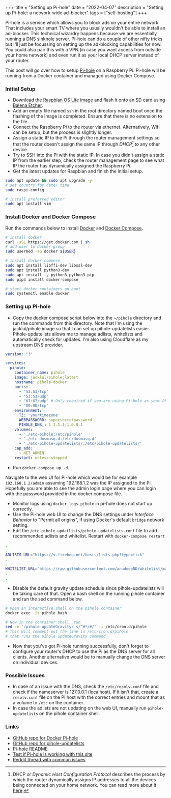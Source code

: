 +++
title = "Setting up Pi-hole"
date = "2022-04-07"
description = "Setting up Pi-hole: a network-wide ad-blocker"
tags = ["self-hosting"]
+++

Pi-hole is a service which allows you to block ads on your entire network. That includes your smart TV where you usually wouldn't be able to install an ad-blocker. This technical wizardry happens because we are essentially running a [DNS sinkhole server](https://en.wikipedia.org/wiki/DNS_sinkhole). Pi-hole can do a couple of other nifty tricks but I'll just be focussing on setting up the ad-blocking capabilities for now. You could also pair this with a VPN (in case you want access from outside your home network) and even run it as your local DHCP server instead of your router.

This post will go over how to setup [Pi-hole](https://pi-hole.net/) on a Raspberry Pi. Pi-hole will be running from a Docker container and managed using Docker Compose.

### Initial Setup
-  Download the [Raspbian OS Lite image](https://www.raspberrypi.com/software/operating-systems/#raspberry-pi-os-32-bit) and flash it onto an SD card using [Balena Etcher](https://www.balena.io/etcher/).
-  Add an empty file named `ssh` in the root directory named boot once the flashing of the image is completed. Ensure that there is no extension to the file.
-  Connect the Raspberry Pi to the router via ethernet. Alternatively, Wifi can be setup, but the process is slightly longer.
- Assign a static IP to the Pi through the router management settings so that the router doesn't assign the same IP through <cite>DHCP[^1]</cite> to any other device.
-  Try to SSH into the Pi with the static IP. In case you didn't assign a static IP from the earlier step, check the router management page to see what IP the router has dynamically assigned the Raspberry Pi. 
- Get the latest updates for Raspbian and finish the initial setup.

[^1]: DHCP or *Dynamic Host Configuration Protocol* describes the process by which the router dynamically assigns IP addresses to all the devices being connected on your home network. You can read more about it [here](https://docs.microsoft.com/en-us/windows-server/networking/technologies/dhcp/dhcp-top).

```bash
sudo apt update && sudo apt upgrade -y
# set country for date/ time
sudo raspi-config

# install preferred editor
sudo apt install vim
```

### Install Docker and Docker Compose
Run the commands below to install [Docker](https://docs.docker.com/engine/install/) and [Docker Compose](https://docs.docker.com/compose/install/).

```bash
# install docker 
curl -sSL https://get.docker.com | sh
# add user to docker group
sudo usermod -aG docker ${USER}

# install docker-compose
sudo apt install libffi-dev libssl-dev
sudo apt install python3-dev
sudo apt install -y python3 python3-pip
sudo pip3 install docker-compose

# start docker containers on boot
sudo systemctl enable docker
```

### Setting up Pi-hole
- Copy the docker compose script below into the `~/pihole` directory and run the commands from this directory. Note that I'm using the jacklul/pihole image so that I can set up pihole-updatelists easier. Pihole-updatelists allows me to manage adlists, whitelists and automatically check for updates. I'm also using Cloudflare as my upstream DNS provider.

```yaml
version: "3"

services:
  pihole:
    container_name: pihole
    image: jacklul/pihole:latest
	hostname: pihole-docker
    ports:
      - "53:53/tcp"
      - "53:53/udp"
      - "67:67/udp" # Only required if you are using Pi-hole as your DHCP server
      - "80:80/tcp"
    environment:
      TZ: 'yourtimezone'
      WEBPASSWORD: supersecretpassword
      PIHOLE_DNS_: 1.1.1.1;1.0.0.1
    volumes:
      - './etc-pihole:/etc/pihole'
      - './etc-dnsmasq.d:/etc/dnsmasq.d'
      - './etc-pihole-updatelists/:/etc/pihole-updatelists/'
    cap_add:
      - NET_ADMIN
    restart: unless-stopped
```
- Run `docker-compose up -d`. 

Navigate to the web UI for Pi-hole which would be for example `192.168.1.2/admin` assuming 192.168.1.2 was the IP assigned to the Pi. Hopefully you are able to see the admin login page where you can login with the password provided in the docker compose file.

- Monitor logs using `docker logs pihole` in pi-hole does not start up correctly. 
- Use the Pi-hole web UI to change the DNS settings under *Interface Behavior* to "Permit all origins", if using Docker's default `bridge` network setting. 
- Edit the `/etc-pihole-updatlists/pihole-updatelists.conf` file to add recommended adlists and whitelist. Restart with `docker-compose restart`

```bash
.
.
ADLISTS_URL="https://v.firebog.net/hosts/lists.php?type=tick"
.
.
WHITELIST_URL="https://raw.githubusercontent.com/anudeepND/whitelist/master/domains/whitelist.txt"
.
.
```

- Disable the default gravity update schedule since pihole-updatelists will be taking care of that. Open a bash shell on the running pihole container and run the sed command below.

```bash
# Open an interactive shell on the pihole container
docker exec -it pihole bash

# Now in the container shell, run
sed -e '/pihole updateGravity/ s/^#*/#/' -i /etc/cron.d/pihole
# This will comment out the line in /etc/cron.d/pihole 
# that runs the pihole updateGravity command
```

- Now that you've got Pi-hole running successfully, don't forget to configure your router's DHCP to use the Pi as the DNS server for all clients. Another alternative would be to manually change the DNS server on individual devices.

### Possible Issues

- In case of an issue with the DNS, check the `/etc/resolv.conf` file and check if the nameserver is 127.0.0.1 (localhost). If it isn't that, create a `resolv.conf` file on the Pi host with the correct entries and mount that as a volume to `/etc` on the container.
- In case the adlists are not updating on the web UI, manually run `pihole-updatelists` on the pihole container shell.

### Links
- [GitHub repo for Docker Pi-hole](https://github.com/pi-hole/docker-pi-hole/#running-pi-hole-docker)
- [GitHub repo for pihole-updatelists](https://github.com/jacklul/pihole-updatelists)
- [Pi-hole README](https://github.com/pi-hole/pi-hole/blob/master/README.md)
- [Test if Pi-hole is working with this site](https://canyoublockit.com/extreme-test/)
- [Reddit thread with common issues](https://www.reddit.com/r/pihole/comments/saotvn/the_complete_guide_to_common_issues/)
